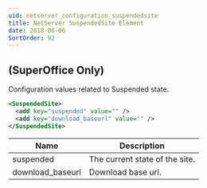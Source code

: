 ```yaml
---
uid: netserver_configuration_suspendedsite
title: NetServer SuspendedSite Element
date: 2018-06-06
SortOrder: 92
---
```

## (SuperOffice Only)

Configuration values related to Suspended state.

```xml
<SuspendedSite>
  <add key="suspended" value="" />
  <add key="download_baseurl" value="" />
</SuspendedSite>
```

|Name|Description|
|------------|-|
|suspended|The current state of the site.|
|download_baseurl|Download base url.|
